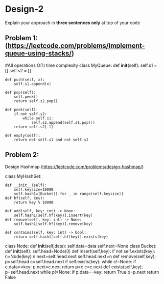 # Design-2

Explain your approach in **three sentences only** at top of your code


## Problem 1: (https://leetcode.com/problems/implement-queue-using-stacks/)
#All operations O(1) time complexity
class MyQueue:
    def __init__(self):
        self.s1 = []
        self.s2 = []

    def push(self, x):
        self.s1.append(x)

    def pop(self):
        self.peek()
        return self.s2.pop()

    def peek(self):
        if not self.s2:
            while self.s1:
                self.s2.append(self.s1.pop())
        return self.s2[-1]        

    def empty(self):
        return not self.s1 and not self.s2


## Problem 2:
Design Hashmap (https://leetcode.com/problems/design-hashmap/)

class MyHashSet:

    def __init__(self):
        self.keysize=10000
        self.hash1=[Bucket() for _ in range(self.keysize)]
    def hf(self, key):
        return key % 10000

    def add(self, key: int) -> None:
        self.hash1[self.hf(key)].insert(key)
    def remove(self, key: int) -> None:
        self.hash1[self.hf(key)].remove(key)

    def contains(self, key: int) -> bool:
        return self.hash1[self.hf(key)].exists(key)
class Node:
    def __init__(self,data):
        self.data=data
        self.next=None
class Bucket:
    def __init__(self):
        self.head=Node(0)
    def insert(self,key):
        if not self.exists(key):
            n=Node(key)
            n.next=self.head.next
            self.head.next=n
    def remove(self,key):
        p=self.head
        c=self.head.next
        if self.exists(key):
            while c!=None:
                if c.data==key:
                    p.next=c.next
                    return
                p=c
                c=c.next
    def exists(self,key):
        p=self.head.next
        while p!=None:
            if p.data==key:
                return True
            p=p.next
        return False


